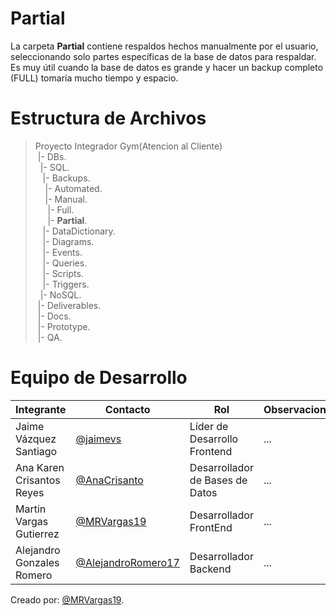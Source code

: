 # Partial
La carpeta **Partial**  contiene respaldos hechos manualmente por el usuario, seleccionando solo partes específicas de la base de datos para respaldar. Es muy útil cuando la base de datos es grande y hacer un backup completo (FULL) tomaría mucho tiempo y espacio.
# Estructura de Archivos
>Proyecto Integrador Gym(Atencion al Cliente)<br>
>&nbsp;|- DBs.<br>
>&nbsp;&nbsp;|- SQL.<br>
>&nbsp;&nbsp;&nbsp;|- Backups.<br>
>&nbsp;&nbsp;&nbsp;&nbsp;|- Automated.<br>
>&nbsp;&nbsp;&nbsp;&nbsp;|- Manual.<br>
>&nbsp;&nbsp;&nbsp;&nbsp;&nbsp;|- Full.<br>
>&nbsp;&nbsp;&nbsp;&nbsp;&nbsp;|- **Partial**.<br>
>&nbsp;&nbsp;&nbsp;|- DataDictionary.<br>
>&nbsp;&nbsp;&nbsp;|- Diagrams.<br>
>&nbsp;&nbsp;&nbsp;|- Events.<br>
>&nbsp;&nbsp;&nbsp;|- Queries.<br>
>&nbsp;&nbsp;&nbsp;|- Scripts.<br>
>&nbsp;&nbsp;&nbsp;|- Triggers.<br>
>&nbsp;&nbsp;|- NoSQL.<br>
>&nbsp;|- Deliverables.<br>
>&nbsp;|- Docs.<br>
>&nbsp;|- Prototype.<br>
>&nbsp;|- QA.<br>


# Equipo de Desarrollo

|Integrante|Contacto|Rol|Observaciones|
|----------|--------|---|-------------|
|Jaime Vázquez Santiago|[@jaimevs](https://github.com/jaimevs)|Líder de Desarrollo Frontend|...|
|Ana Karen Crisantos Reyes|[@AnaCrisanto](https://github.com/AnaCrisanto)|Desarrollador de Bases de Datos|...|
|Martin Vargas Gutierrez|[@MRVargas19](https://github.com/MRVargas19)|Desarrollador FrontEnd|...|
|Alejandro Gonzales Romero|[@AlejandroRomero17](https://github.com/AlejandroRomero17)|Desarrollador Backend|...|

Creado por: [@MRVargas19](https://github.com/MRVargas19).











 
